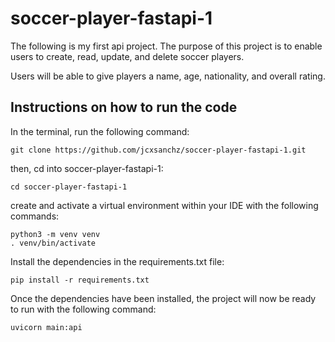 # soccer-player-fastapi-1

The following is my first api project. The purpose of this project is to enable users to create, read, update, and delete soccer players.


Users will be able to give players a name, age, nationality, and overall rating.

## Instructions on how to run the code

In the terminal, run the following command:
```aidl
git clone https://github.com/jcxsanchz/soccer-player-fastapi-1.git
```
then, cd into soccer-player-fastapi-1:
```aidl
cd soccer-player-fastapi-1
```
create and activate a virtual environment within your IDE with the following commands:
```aidl
python3 -m venv venv
. venv/bin/activate
```
Install the dependencies in the requirements.txt file:
```aidl
pip install -r requirements.txt
```
Once the dependencies have been installed, the project will now be ready to run with the following command:
```aidl
uvicorn main:api
